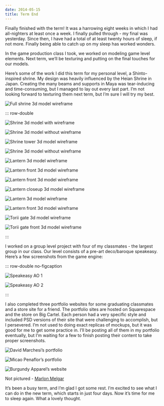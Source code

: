 ```yaml
---
date: 2014-05-15
title: Term End
---
```

Finally finished with the term! It was a harrowing eight weeks in which I had all-nighters at least once a week. I finally pulled through - my final was yesterday. Since then, I have had a total of at least twenty hours of sleep, if not more. Finally being able to catch up on my sleep has worked wonders.

In the game production class I took, we worked on modeling game level elements. Next term, we’ll be texturing and putting on the final touches for our models.

<!--more-->

Here’s some of the work I did this term for my personal level, a Shinto-inspired shrine. My design was heavily influenced by the Heian Shrine in Japan. Creating the many beams and supports in Maya was tear-inducing and time-consuming, but I managed to lay out every last part. I’m not looking forward to texturing them next term, but I’m sure I will try my best.

![Full shrine 3d model wireframe](2014-05-15-shrine.png 'Full shrine 3d model wireframe')

::: row-double

![Shrine 3d model with wireframe](2014-05-15-shrine_lower_wireframe.png 'Wireframe')

![Shrine 3d model without wireframe](2014-05-15-shrine_lower.png 'Without wireframe')

![Shrine tower 3d model wireframe](2014-05-15-prop_1.png 'Shrine tower')

![Shrine 3d model without wireframe](2014-05-15-prop_1_front.png 'Shrine tower front')

![Lantern 3d model wireframe](2014-05-15-prop_2.png 'Lantern')

![Lantern front 3d model wireframe](2014-05-15-prop_2_front.png 'Lantern front')

![Lantern front 3d model wireframe](2014-05-15-prop_3_front.png 'Lantern front')

![Lantern closeup 3d model wireframe](2014-05-15-prop_3_closeup.png 'Lantern closeup')

![Lantern 3d model wireframe](2014-05-15-prop_4.png 'Lantern')

![Lantern front 3d model wireframe](2014-05-15-prop_4_front.png 'Lantern front')

![Torii gate 3d model wireframe](2014-05-15-prop_5.png 'Torii gate')

![Torii gate front 3d model wireframe](2014-05-15-prop_5_front.png 'Torii gate front')

:::

I worked on a group level project with four of my classmates - the largest group in our class. Our level consists of a pre-art deco/baroque speakeasy. Here’s a few screenshots from the game engine:

::: row-double no-figcaption

![Speakeasy AO 1](2014-05-15-speakeasy-1.png 'Speakeasy AO 1')

![Speakeasy AO 2](2014-05-15-speakeasy-2.png 'Speakeasy AO 2')

:::

I also completed three portfolio websites for some graduating classmates and a store site for a friend. The portfolio sites are hosted on Squarespace and the store on Big Cartel. Each person had a very specific style and included PSD versions of their site that were challenging to accomplish, but I persevered. I’m not used to doing exact replicas of mockups, but it was good for me to get some practice in. I’ll be posting all of them in my portfolio eventually, but I’m waiting for a few to finish posting their content to take proper screenshots.

![David Marchesi’s portfolio](2014-05-15-marchesi.png 'David Marchesi')

![Micao Penaflor’s portfolio](2014-05-15-penaflor.png 'Micao Penaflor')

![Burgundy Apparel’s website](2014-05-15-bvrg.png 'Burgundy Apparel - artwork and design by Nathan McClun')

Not pictured - [Marlon Melgar](http://marlonmelgar.squarespace.com)

It’s been a busy term, and I’m glad I got some rest. I’m excited to see what I can do in the new term, which starts in just four days. Now it’s time for me to sleep again. What a lovely thought.